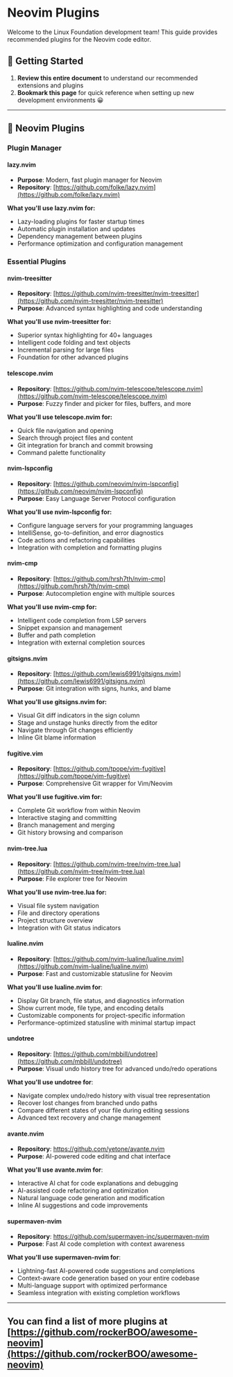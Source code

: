 # Neovim Plugins

Welcome to the Linux Foundation development team! This guide provides recommended plugins for the Neovim code editor.

## 🚀 Getting Started

1. **Review this entire document** to understand our recommended extensions and plugins
2. **Bookmark this page** for quick reference when setting up new development environments 😀

---

## 🔧 Neovim Plugins

### Plugin Manager

#### lazy.nvim

- **Purpose**: Modern, fast plugin manager for Neovim
- **Repository**: [https://github.com/folke/lazy.nvim](https://github.com/folke/lazy.nvim)

**What you'll use lazy.nvim for:**

  - Lazy-loading plugins for faster startup times
  - Automatic plugin installation and updates
  - Dependency management between plugins
  - Performance optimization and configuration management

### Essential Plugins

#### nvim-treesitter

- **Repository**: [https://github.com/nvim-treesitter/nvim-treesitter](https://github.com/nvim-treesitter/nvim-treesitter)
- **Purpose**: Advanced syntax highlighting and code understanding

**What you'll use nvim-treesitter for:**

  - Superior syntax highlighting for 40+ languages
  - Intelligent code folding and text objects
  - Incremental parsing for large files
  - Foundation for other advanced plugins

#### telescope.nvim

- **Repository**: [https://github.com/nvim-telescope/telescope.nvim](https://github.com/nvim-telescope/telescope.nvim)
- **Purpose**: Fuzzy finder and picker for files, buffers, and more

**What you'll use telescope.nvim for:**

  - Quick file navigation and opening
  - Search through project files and content
  - Git integration for branch and commit browsing
  - Command palette functionality

#### nvim-lspconfig

- **Repository**: [https://github.com/neovim/nvim-lspconfig](https://github.com/neovim/nvim-lspconfig)
- **Purpose**: Easy Language Server Protocol configuration

**What you'll use nvim-lspconfig for:**

  - Configure language servers for your programming languages
  - IntelliSense, go-to-definition, and error diagnostics
  - Code actions and refactoring capabilities
  - Integration with completion and formatting plugins

#### nvim-cmp

- **Repository**: [https://github.com/hrsh7th/nvim-cmp](https://github.com/hrsh7th/nvim-cmp)
- **Purpose**: Autocompletion engine with multiple sources

**What you'll use nvim-cmp for:**

  - Intelligent code completion from LSP servers
  - Snippet expansion and management
  - Buffer and path completion
  - Integration with external completion sources

#### gitsigns.nvim

- **Repository**: [https://github.com/lewis6991/gitsigns.nvim](https://github.com/lewis6991/gitsigns.nvim)
- **Purpose**: Git integration with signs, hunks, and blame

**What you'll use gitsigns.nvim for:**

  - Visual Git diff indicators in the sign column
  - Stage and unstage hunks directly from the editor
  - Navigate through Git changes efficiently
  - Inline Git blame information

#### fugitive.vim

- **Repository**: [https://github.com/tpope/vim-fugitive](https://github.com/tpope/vim-fugitive)
- **Purpose**: Comprehensive Git wrapper for Vim/Neovim

**What you'll use fugitive.vim for:**

  - Complete Git workflow from within Neovim
  - Interactive staging and committing
  - Branch management and merging
  - Git history browsing and comparison

#### nvim-tree.lua

- **Repository**: [https://github.com/nvim-tree/nvim-tree.lua](https://github.com/nvim-tree/nvim-tree.lua)
- **Purpose**: File explorer tree for Neovim

**What you'll use nvim-tree.lua for:**

  - Visual file system navigation
  - File and directory operations
  - Project structure overview
  - Integration with Git status indicators

#### lualine.nvim

- **Repository**: [https://github.com/nvim-lualine/lualine.nvim](https://github.com/nvim-lualine/lualine.nvim)
- **Purpose**: Fast and customizable statusline for Neovim

**What you'll use lualine.nvim for**:

  - Display Git branch, file status, and diagnostics information
  - Show current mode, file type, and encoding details
  - Customizable components for project-specific information
  - Performance-optimized statusline with minimal startup impact

#### undotree

- **Repository**: [https://github.com/mbbill/undotree](https://github.com/mbbill/undotree)
- **Purpose**: Visual undo history tree for advanced undo/redo operations

**What you'll use undotree for**:

  - Navigate complex undo/redo history with visual tree representation
  - Recover lost changes from branched undo paths
  - Compare different states of your file during editing sessions
  - Advanced text recovery and change management

#### avante.nvim

- **Repository**: https://github.com/yetone/avante.nvim
- **Purpose**: AI-powered code editing and chat interface

**What you'll use avante.nvim for**:

  - Interactive AI chat for code explanations and debugging
  - AI-assisted code refactoring and optimization
  - Natural language code generation and modification
  - Inline AI suggestions and code improvements

#### supermaven-nvim

- **Repository**: https://github.com/supermaven-inc/supermaven-nvim
- **Purpose**: Fast AI code completion with context awareness

**What you'll use supermaven-nvim for**:

  - Lightning-fast AI-powered code suggestions and completions
  - Context-aware code generation based on your entire codebase
  - Multi-language support with optimized performance
  - Seamless integration with existing completion workflows

--- 

You can find a list of more plugins at [https://github.com/rockerBOO/awesome-neovim](https://github.com/rockerBOO/awesome-neovim)
---
